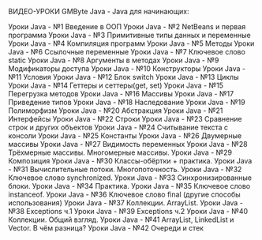 ВИДЕО-УРОКИ GMByte Java - Java для начинающих:

Уроки Java - №1 Введение в ООП
Уроки Java - №2 NetBeans и первая программа
Уроки Java - №3 Примитивные типы данных и переменные
Уроки Java - №4 Компиляция программ
Уроки Java - №5 Методы
Уроки Java - №6 Ссылочные переменные
Уроки Java - №7 Ключевое слово static
Уроки Java - №8 Аргументы в методах
Уроки Java - №9 Модификаторы доступа
Уроки Java - №10 Конструкторы
Уроки Java - №11 Условия
Уроки Java - №12 Блок switch
Уроки Java - №13 Циклы
Уроки Java - №14 Геттеры и сеттеры(get, set)
Уроки Java - №15 Перегрузка методов
Уроки Java - №16 Массивы
Уроки Java - №17 Приведение типов
Уроки Java - №18 Наследование
Уроки Java - №19 Полиморфизм
Уроки Java - №20 Абстракция
Уроки Java - №21 Интерфейсы
Уроки Java - №22 Строки
Уроки Java - №23 Сравнение строк и других объектов
Уроки Java - №24 Считывание текста с консоли
Уроки Java - №25 Константы
Уроки Java - №26 Двумерные массивы
Уроки Java - №27 Видимость переменных
Уроки Java - №28 Трёхмерные массивы. Многомерные массивы.
Уроки Java - №29 Композиция
Уроки Java - №30 Классы-обёртки + практика.
Уроки Java - №31 Вычислительные потоки. Многопоточность.
Уроки Java - №32 Ключевое слово synchronized.
Уроки Java - №33 Синхронизированные блоки.
Уроки Java - №34 Практика.
Уроки Java - №35 Ключевое слово instanceof.
Уроки Java - №36 Ключевое слово final (другие способы использования)
Уроки Java - №37 Коллекции. ArrayList.
Уроки Java - №38 Exceptions ч.1
Уроки Java - №39 Exceptions ч.2
Уроки Java - №40 Коллекции. Общий взгляд.
Уроки Java - №41 ArrayList, LinkedList и Vector. В чём разница?
Уроки Java - №42 Очереди и стек	
